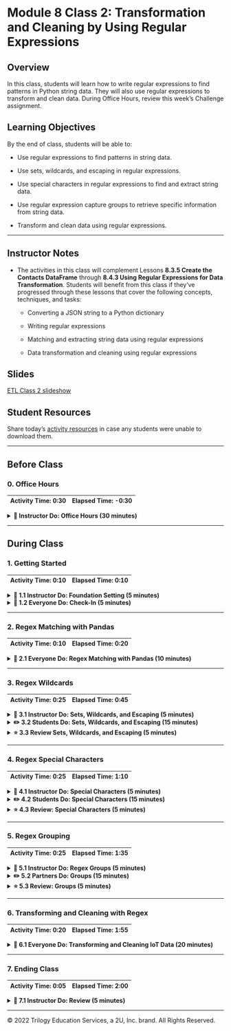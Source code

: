 # Module 8 Class 2: Transformation and Cleaning by Using Regular Expressions

## Overview

In this class, students will learn how to write regular expressions to find patterns in Python string data. They will also use regular expressions to transform and clean data. During Office Hours, review this week’s Challenge assignment. 

## Learning Objectives

By the end of class, students will be able to:

* Use regular expressions to find patterns in string data.

* Use sets, wildcards, and escaping in regular expressions.

* Use special characters in regular expressions to find and extract string data. 

* Use regular expression capture groups to retrieve specific information from string data. 

* Transform and clean data using regular expressions. 

- - -

## Instructor Notes

* The activities in this class will complement Lessons **8.3.5 Create the Contacts DataFrame** through **8.4.3 Using Regular Expressions for Data Transformation**.  Students will benefit from this class if they‘ve progressed through these lessons that cover the following concepts, techniques, and tasks:

  * Converting a JSON string to a Python dictionary

  * Writing regular expressions

  * Matching and extracting string data using regular expressions

  * Data transformation and cleaning using regular expressions


## Slides

[ETL Class 2 slideshow](https://docs.google.com/presentation/d/1iCjydX7wKZlD7p9c6Wjx2fu9FtVpRNjLRiGjQd18erU/edit?usp=sharing)

## Student Resources

Share today’s [activity resources](https://2u-data-curriculum-team.s3.amazonaws.com/data-viz-online-lesson-plans/08-Lessons-revised/8-2-Student_Resources.zip) in case any students were unable to download them. 

- - -

## Before Class

### 0. Office Hours

| Activity Time: 0:30       |  Elapsed Time:     -0:30  |
|---------------------------|---------------------------|

<details>
 <summary><strong>📣 Instructor Do: Office Hours (30 minutes)</strong></summary>

* Explain to the students that the first part of Office Hours will be spent reviewing the Challenge requirements and rubric. 

* Open the Challenge in Canvas and go through the high-level instructions and requirements with the students. Ask the students if they have any questions.

* Scroll down to the rubric in Canvas, go through the Proficiency column, and show how it maps back to the requirements for each deliverable. Ask the students if they have any questions.

* Review the following guidance for this Challenge.

  * For **Deliverable 1: Extract the Data**, students will use their knowledge of Python, Pandas, and the extract and transform process of ETL. They'll extract raw data and add it to DataFrame for the transformation process.

  * Go over the [Module 8 ETL function solution](../../../01-Assignments/08-ETL/Challenge_Solution/Extract-Transform_solution.ipynb) and compare it to the [ETL Challenge starter code](../../../01-Assignments/08-ETL/Resources/Extract-Transform_starter_code.ipynb). Point out all the commented steps where the students will add code to complete the Challenge.

  * For **Deliverable 2: Transform and Clean the Data**, the students will use their knowledge of Python, Pandas, and data cleaning strategies. They’ll transform data by formatting, splitting, and restructuring it to create a DataFrame that can be loaded into a PostgreSQL database as a CSV file.

  * Go over the [Module 8 ETL function solution](../../../01-Assignments/08-ETL/Challenge_Solution/Extract-Transform_solution.ipynb) and compare it to the [ETL Challenge starter code](../../../01-Assignments/08-ETL/Resources/Extract-Transform_starter_code.ipynb). Point out all the commented steps where the students will add code to complete the Challenge.

  * For **Deliverable 3: Create an ERD and Table Schema, and the Load Data**, the students will use Quick DBD to create an ERD based on the new data from Deliverable 2. Next, they will export the table schema as a PostgreSQL file and then upload the data into the new table in the `crowdfunding_db` database on pgAdmin.

  * The students can earn bonus points for completing **Deliverable 4: Bonus–SQL Analysis**. In this deliverable, they will use their knowledge of SQL to perform data analysis on the `crowdfunding_db` database.

* Encourage the class to begin the Challenge as soon as possible. If the students need help understanding documentation or activity instructions, they should send questions through the Learning Assistants channel or access their instructional team during pre-scheduled Office Hours. 

* Answer any questions about the Challenge requirements before moving onto other questions the students may have.

* Encourage the students to take full advantage of Office Hours for asking questions and receiving assistance from instructional staff. You should expect students to ask for assistance with tasks and topics such as:

* Challenge assignment
* Further review of a specific subject
* Debugging code
* Solving computer issues
* Guidance with using a particular tool

</details>

- - -

## During Class

### 1. Getting Started

| Activity Time:       0:10 |  Elapsed Time:      0:10  |
|---------------------------|---------------------------|

<details>
 <summary><strong>📣 1.1 Instructor Do: Foundation Setting (5 minutes)</strong></summary>

* Direct the students to post individual questions in the Zoom chat. You and/or your TAs should answer these questions at the end of class.
 
* Use the slideshow to set the foundation for the material covered in this class.

* **This Week - ETL:** Review the key skills that the students will learn this week, and let them know that they will continue building their data engineering skills.

* **Today's Objectives:** Outline the concepts covered in today's lesson. Remind the students that they can find the relevant activity files in the “Getting Ready for Class” page in their course content.

</details>

<details>
 <summary><strong>🎉 1.2 Everyone Do: Check-In (5 minutes)</strong></summary>

* Ask the class the following questions and call on students for the answers. Responses for you to use, if appropriate, are included here.

   * **Question:** How are you feeling about your progress so far?

   * **Answer:** We are adding to our Python skill set. It's important for you to review your accomplishments and acknowledge that you've learned a lot! It’s also okay to feel overwhelmed, as long as you don’t give up. You'll become more comfortable with coding as you practice.

   * **Question:** How comfortable do you feel with this topic?

  * **Answer:** To find out how comfortable everyone feels with the topic, let's do the following exercise: If you don’t feel confident at all, type 0 in the chat. If you feel very confident, type 5. If your confidence is between those levels, type the appropriate number between 0 and 5.

</details>


- - -

### 2. Regex Matching with Pandas

| Activity Time:       0:10 |  Elapsed Time:      0:20  |
|---------------------------|---------------------------|

<details>
 <summary><strong> 🎉 2.1 Everyone Do: Regex Matching with Pandas (10 minutes)</strong></summary>

* In this activity, the students will use the Pandas `str.contains()` function to find text that contains matching patterns. 

* Make sure the students can download and open the [instructions](Activities/01-Evr_Regex_Pandas/README.md), the [sherlock.txt](Activities/01-Evr_Regex_Pandas/Unsolved/Resources/sherlock.txt), and [unsolved Regex Pandas](Activities/01-Evr_Regex_Pandas/Unsolved/Regex_Pandas_Unsolved.ipynb) files from the AWS link. 

* Review the instructions with the students, and then let them work for five minutes.

* When five minutes have elapsed, open the [unsolved Regex Pandas](Activities/01-Evr_Regex_Pandas/Unsolved/Regex_Pandas_Unsolved.ipynb) file, read in the `sherlock.txt` using Pandas, and ask for volunteers to help you search for the strings in the DataFrame.

* If there are no volunteers, open up the [Regex_Pandas_Solved.ipynb](Activities/01-Evr_Regex_Pandas/Solved/Regex_Pandas_Solved.ipynb) file and go through the code.

* After loading a text file into a DataFrame, we set the term to search for and store it in a variable.

* We use the `str.contains()` function to search the 'text' column for any string that contains the word 'Watson'.

  ```python
  p = 'Watson'
  sherlock_df[sherlock_df['text'].str.contains(p)]
  ```

* We can be more specific with our regex by searching for lines that contain a space after the word 'Watson'.

  ```python
  p = 'Watson\s'
  sherlock_df[sherlock_df['text'].str.contains(p)]
  ```

* We can also search for a non-word character after 'Watson'.

  ```python
  p = 'Watson\W'
  sherlock_df[sherlock_df['text'].str.contains(p)]
  ```

* We can add a `\D` character class to find all the lines with the string 'Watson' followed by a white space and a word character.

  ```python
  p = 'Watson\s\D'
  sherlock_df[sherlock_df['text'].str.contains(p)]
  ```

* To find all the names of the doctors including the "Dr." we can use the following pattern.

  ```python
  p = 'Dr.\s[A-Za-z]+'
  sherlock_df[sherlock_df['text'].str.contains(p)]
  ```

* Finding all the book titles in uppercase letters is a bit more challenging, but we can use the following pattern.

  ```python
  p = '\s[A-Z]+\s[A-Z]+\s'
  sherlock_df[sherlock_df['text'].str.contains(p)]
  ```

  * Point out that we are missing the title of the second book, "II. THE RED-HEADED LEAGUE." 

* Adding the double escape characters with the hyphen, `\\-` within the second brackets, `[A-Z]` enables our search to return all the book titles. 

  ```python
  p = '\s[A-Z]+\s[A-Z\\-]+\s'
  sherlock_df[sherlock_df['text'].str.contains(p)]
  ```

* Answer any questions before moving on.

</details>


- - -

### 3. Regex Wildcards

| Activity Time:       0:25 |  Elapsed Time:      0:45  |
|---------------------------|---------------------------|

<details>
 <summary><strong> 📣 3.1 Instructor Do: Sets, Wildcards, and Escaping (5 minutes)</strong></summary>

* Open [SetsWildcardsAndEscaping.ipynb](Activities/02-Ins_SetsWildcardsEscaping/Solved/SetsWildcardsAndEscaping.ipynb) in Jupyter Notebook and go through the code with the class.

  * Wildcards let us match different types of characters (letters, digits, white space, etc.). For example, the dot wildcard, `.`, allows us to match any character.

    ```python
    # Find all lines of text that start with any character and then include 'ought' elsewhere in the line.
    p = '.ought'
    sample_df[sample_df['text'].str.contains(p)]]
    ```

  * `\w` lets us match any letter, digit, or underscore.

    ```python
    # Use \w to find any letter, digit, or underscore followed by ought.
    p = '\wought'
    sample_df[sample_df['text'].str.contains(p)]
    ```

  * To match any character that isn't a letter, digit, or underscore, we use `\W`.

    ```python
    # Find all lines of text with the strings 'bought', 'fought', and 'sought'.
    p = '[bfs]ought'
    sample_df[sample_df['text'].str.contains(p)]]
    ```

  * We can also use square brackets when we want to match specific characters. `[bfs]` will match any one of the following terms ending in -ought. For example, `[bfs]ought` will match 'bought', 'fought', and 'sought'.

  * If we want to match a certain character that also happens to be a regular expression, we use a delimiter to match the actual representation and not the regular expression. For example, when trying to match a period in a sentence, we use `\.`.

* Send the solution [SetsWildcardsAndEscaping.ipynb](Activities/02-Ins_SetsWildcardsEscaping/Solved/SetsWildcardsAndEscaping.ipynb) file for the students to use as a reference.

* Answer any questions before moving on.

</details>

<details>
 <summary><strong> ✏️ 3.2 Students Do: Sets, Wildcards, and Escaping (15 minutes)</strong></summary>

* In this activity, the students will use regular expression characters to find lines of text that meet specific criteria.

* Make sure the students can download the [instructions](Activities/03-Stu_SetsWildcardsEscaping/README.md), [starter code](Activities/03-Stu_SetsWildcardsEscaping/Unsolved/RegexSetsWildcardsEscaping_Unsolved.ipynb), and [data file](Activities/03-Stu_SetsWildcardsEscaping/Unsolved/Resources/alice.txt) from the AWS link.

* Divide the students into groups of 3–5. They should work on the solution by themselves, but they can reach out to others in their group for assistance.

* Let the students know that they may be asked to share and go through their work at the end of the activity.

</details>

<details>
 <summary><strong> ⭐ 3.3 Review Sets, Wildcards, and Escaping (5 minutes)</strong></summary>

* Ask for volunteers to go through their solution. Remind the students that it’s okay if they didn't finish the activity.

* To encourage participation, you can open the [starter code](Activities/03-Stu_SetsWildcardsEscaping/Unsolved/RegexSetsWildcardsEscaping_Unsolved.ipynb) and ask students to help you write the code for the regex string.

* If there are no volunteers, open up [RegexSetsWildcardsEscaping.ipynb](Activities/03-Stu_SetsWildcardsEscaping/Solved/RegexSetsWildcardsEscaping_Solved.ipynb) in Jupyter Notebook and go through the code line by line while covering the following points.

  * Character sets will match any of the characters inside the brackets. So, to match 'cat', 'hat', and 'eat', we can use the bracket `[che]`.

  * The period is a wildcard character that will match anything. To search for a period specifically, we have to escape it with a backslash.

    ```python
    # Find all lines of text with a word that matches the form "w*ll".
    p = '\Ww.ll\W'
    alice_df[alice_df['text'].str.contains(p)]
    ```

* Send out the [RegexSetsWildcardsEscaping.ipynb](Activities/03-Stu_SetsWildcardsEscaping/Solved/RegexSetsWildcardsEscaping_Solved.ipynb) solution file for the students to use as a reference.

* Ask the class the following questions and call on students for answers:

 * **Question:** What changes to the `[che]at\.` regular expression could be made to match 'cat', 'hat', and 'eat' anywhere in the text.

 * **Answer:** In order to find the text anywhere, we would drop the condition `\.`, which looks for a period.

* Answer any questions before moving on.

</details>


- - -

### 4. Regex Special Characters

| Activity Time:       0:25 |  Elapsed Time:      1:10  |
|---------------------------|---------------------------|

<details>
 <summary><strong> 📣 4.1 Instructor Do: Special Characters (5 minutes)</strong></summary>

* Open [SpecialCharacters.ipynb](Activities/04-Ins_SpecialCharacters/Solved/SpecialCharacters.ipynb) in a Jupyter notebook and go through the code.

* Special characters provide us with more options when we search through text using regular expressions. 

  * The question mark, `?`, matches either none or one of the preceding characters. For example, `heard?` will match both 'hear' and 'heard'.

    ```python
    # Find all lines of text that contain hear or heard.
    p = 'heard?'
    sherlock_df[sherlock_df['text'].str.contains(p)]
    ```

  * The asterisk, `*`, matches either none, one, or more than one of the preceding characters. For example, `tell*` would match 'tel', 'tell', 'telll' and so on.

    ```python
    # Find all lines of text that contain tel or tell.
    p = 'tell*'
    sherlock_df[sherlock_df['text'].str.contains(p)]
    ```

  * The caret, `^`, matches lines that start with the preceding expression. For example, `^Watson` will match all lines that start with 'Watson'.

    ```python
    # Find all lines of text that start with the string 'Watson'.
    p = '^Watson'
    sherlock_df[sherlock_df['text'].str.contains(p)]
    ```

  * The dollar sign, `$`, matches lines that end with the preceding expressions. For example, `\.$` will match all lines that end with a period.

    ```python
    # Find all lines of text that end with a period.
    p = '\.$'
    sherlock_df[sherlock_df['text'].str.contains(p)]
    ```

  * By using the pipe, `|`, we can place a conditional in our search to match the term preceding it or the term after it.

    ```python
    # Use | to match lines that end with either a period or a question mark.
    p = '\.$|\?$'
    sherlock_df[sherlock_df['text'].str.contains(p)]
    ```

* Send out the [SpecialCharacters.ipynb](Activities/04-Ins_SpecialCharacters/Solved/SpecialCharacters.ipynb) file for the students to use as a reference.

* Answer any questions before moving on.

</details>

<details>
 <summary><strong> ✏️ 4.2 Students Do: Special Characters (15 minutes)</strong></summary>

* In this activity, the students will use special characters to find lines of text that meet specific criteria.

* Make sure the students can download the [instructions](Activities/05-Stu_SpecialCharacters/README.md), [starter code](Activities/05-Stu_SpecialCharacters/Unsolved/SpecialCharacters_Unsolved.ipynb), and [data file](Activities/05-Stu_SpecialCharacters/Unsolved/Resources/alice.txt) from the AWS link.

* Place the students into groups of 3–5. They should work on the solution by themselves, but they can reach out to others in their group for help.

* Let the students know that they may be asked to share and go through their work at the end of the activity.

</details>

<details>
 <summary><strong> ⭐ 4.3 Review: Special Characters (5 minutes)</strong></summary>

 * Ask for volunteers to go through their solution. Remind them that it is okay if they didn't finish the activity.

* To encourage participation, you can open the [starter code](Activities/05-Stu_SpecialCharacters/Unsolved/SpecialCharacters_Unsolved.ipynb) and ask the students to help you write the code for the regex string using special characters.

* If there are no volunteers, open up [SpecialCharacters.ipynb](Activities/05-Stu_SpecialCharacters/Solved/SpecialCharacters_Solved.ipynb) in Jupyter Notebook and go through the code line by line. Be sure to cover the following points: 

  * The caret (`^`) is a zero-length match for the beginning of the string. Here, the string is an entire line of text, so the caret matches the beginning of the entire line.

  * The dollar sign (`$`) matches the end of the entire line.

  * The pipe character (`|`) is similar to a logical OR that matches one expression or another.

</details>


- - -

### 5. Regex Grouping

| Activity Time:       0:25 |  Elapsed Time:      1:35  |
|---------------------------|---------------------------|

<details>
 <summary><strong> 📣 5.1 Instructor Do: Regex Groups (5 minutes)</strong></summary>

* For this next activity, the students will learn about extracting information from matches by using regex groups.

* Tell the students that we can further extract information from matches by using parentheses. Matches inside parentheses are known as a *capture group*.

* Open [Groups.ipynb](Activities/06-Ins_Groups/Solved/Groups.ipynb) in Jupyter Notebook and then review the code.

  * We can use `\s` to match white space, and putting a number inside curly brackets allows us to match a specific number of occurrences.

    ```python
    # The \s lets us match any white space and {} lets us match exact ranges or characters
    # Here we find Holmes, followed by a space, then a six-letter word, then another space.
    p = 'Holmes\s\w{6}\s'
    sherlock_df[sherlock_df['text'].str.contains(p)]
    ```

  * We can set a range of occurrences of a character as well.

    ```python
    # Adding a second number to the {} lets us find a range
    # Here it matches all words of length 4 to 6
    p = 'Holmes\s\w{4,6}\s'
    sherlock_df[sherlock_df['text'].str.contains(p)]
    ```

  * To match all uses of the word 'Holmes' followed by any text that is six letters or longer, we can use the regex capture group, `'Holmes \s*\w{6,}`.

  * Let's say that we now want to break this down further by counting the number of times a six-letter or longer word appears after the name 'Holmes'. We create two groups: the first group will match the first appearance of 'Holmes', and the second group will match zero or more space characters followed by any word of six or more characters.

  * Then, we can display the groups by using the `extractall()` function. 

    ```python
    # Create capture groups
    p = '(Holmes)(\s*\w{6,})'

    # Extract the groups
    holmes_df = sherlock_df['text'].str.extractall(p)
    holmes_df
    ```

  * The previous DataFrame contains two groups, "0" and "1". We select the second group and use the `value_counts()` method to display the number of times each word was used.

    ```python
    # Grab the value counts for each word in the second capture group
    holmes_df[1].value_counts()
    ```

  * If we want to pull all words that begin with either a lowercase or uppercase 'z', we pass in the parameter `flags=re.I`. This tells the regex to ignore the case when matching.

    ```python
    # extract all words that start with 'z' or 'Z'
    p = '\W(z\w*)\W'
    sherlock_df['text'].str.extractall(p, flags=re.I).dropna()
    ```

  * We can also tell our regex to not match a group with `(?:)`. The following regex will match the word 'Holmes' but not group it. This regex will still group any words that are six letters or longer.

    ```python
    # Find all the words six letters or longer that come after "Holmes" in the text and count their frequency
    p = '(?:Holmes)(\s*\w{6,})'
    sherlock_df['text'].str.extractall(p, flags=re.I)[0].value_counts()
    ```

  * We have the ability to avoid matching certain things. The `(?!)` pattern is a negative lookahead: don't match what follows. For example, `(?!.+ly)` tells our regex to not match any character, `.+`,  one or more times, that ends with `ly`.

    ```python
    # Find all the words six letters or longer that don't end in "ly" that come after "Holmes"
    # in the text and count their frequency
    p = '(?:holmes)(?!.+ly)(\s*\w{6,})'
    sherlock_df['text'].str.extractall(p, flags=re.I)[0].value_counts()
    ```

* Send out the [Groups.ipynb](Activities/06-Ins_Groups/Solved/Groups.ipynb) file for the students to use as a reference.

* Answer any questions before moving on.

</details>

<details>
 <summary><strong> ✏️ 5.2 Partners Do: Groups (15 minutes)</strong></summary>

* In this activity, the students will use capture groups to further refine regular expression matches.

* Make sure the students can download and open the [instructions](Activities/07-Stu_Groups/README.md), the [starter code](Activities/07-Stu_Groups/Unsolved/RegexGroups_Unsolved.ipynb), and the [data file](Activities/07-Stu_Groups/Unsolved/Resources/alice.txt) from the AWS link.

* Go over the instructions and answer any questions before creating small groups of students.

* Place the students into groups of 3–5. They should work on the solution by themselves, but they can reach out to others in their group for help.

* Let the students know that they may be asked to share and go through their work at the end of the activity.

</details>

<details>
 <summary><strong> ⭐ 5.3 Review: Groups (5 minutes)</strong></summary>

* Ask for volunteers to go through their solution. Remind them that it is okay if they didn't finish the activity.

* To encourage participation, you can open the [starter code](Activities/07-Stu_Groups/Unsolved/RegexGroups_Unsolved.ipynb) and ask the students to help you write the code for regex groups.

* If there are no volunteers, open up [RegexGroups_Solved.ipynb](Activities/07-Stu_Groups/Solved/RegexGroups_Solved.ipynb) in Jupyter Notebook and go through the code line by line while covering the following points.

  * The default group in regex is a “capture group." When we use regex for extracting substrings, only the substrings in capture groups get extracted.

  * We use non-capture groups to find the context that defines how substrings will be extracted. For example, to find words that come after “Alice”, we need a non-capturing group to look for “Alice”.

  * Negative lookahead groups are non-capturing groups that also help find the context for other substrings. For example, to find words that come after “Alice” that are also not adverbs (words ending in “ly”), we need to add a negative lookahead group that looks ahead of “Alice” and negates the match if it finds a word ending in “ly”.

* Answer any questions before moving on.

</details>


- - -

### 6. Transforming and Cleaning with Regex

| Activity Time:       0:20 |  Elapsed Time:      1:55  |
|---------------------------|---------------------------|

<details>
 <summary><strong>🎉  6.1 Everyone Do: Transforming and Cleaning IoT Data (20 minutes)</strong></summary>

* In this activity, the students will combine their skills in data transformation using Python and Pandas methods, and regular expressions to transform an internet of things (IoT) dataset, `temperature_data.csv`, into a DataFrame.

* Make sure the students can download and open the [instructions](Activities/08-Evr_Transforming_Cleaning_IoT_Data/README.md), the [starter code](Activities/08-Evr_Transforming_Cleaning_IoT_Data/Unsolved/Transforming_and_Cleaning_IoT_Data_Unsolved.ipynb), and the [temperature_data.csv file](Activities/08-Evr_Transforming_Cleaning_IoT_Data/Unsolved/Resources/temperature_data.csv) from the AWS link.

* Go over the instructions and then let the students work on their solution for 10–15 minutes. Tell them that their goal is to create the following DataFrame with the appropriate data types for each column. 

  ![Final Transformed and cleaned IoT temperature data.](Images/01-final_transformed_cleaned_DataFrame.png)

* After 10–15 minutes have elapsed, open the [starter code](Activities/08-Evr_Transforming_Cleaning_IoT_Data/Unsolved/Transforming_and_Cleaning_IoT_Data_Unsolved.ipynb) file and ask the students to help you write the solution.

* If there are no volunteers, open up the [solved file](Activities/08-Evr_Transforming_Cleaning_IoT_Data/Solved/Transforming_and_Cleaning_IoT_Data_Solved.ipynb) and go over the solution while answering any questions.

* We load the `temperature_data.csv` file into a DataFrame and use the `sep=","` as the delimiter and `header=None`.

* Each row is a string object that looks like a dictionary. We use the `json.loads()` method to parse a valid JSON string and convert it to a Python dictionary. We can test this method on the first row by using the following code:

  ```python
  # Test extracting the key and values from the first row using json.loads().
  import json
  first_row = temp_data_df.iloc[0][0]
  # Convert the data to a Python dictionary. 
  converted_data = json.loads(first_row)
  for k, v in converted_data.items():
      print(k)
      print(v)
  ```

* Now, we can iterate through the DataFrame and convert each row to a Python dictionary. Then we use list comprehensions to get the keys and values for each row. 

  ```python
  # Iterate through the DataFrame and extract the keys for the columns and the values for the row data.
  values = []
  column_names = []
  for i, row in temp_data_df.iterrows():
      data = row[0]
      converted_data = json.loads(data)
      # Use a list comprehension to get the keys from the converted data.
      columns = [k for k,v in converted_data.items()]
      # Use a list comprehension to get the values for each row using list comprehension.
      row_values = [v for k, v in converted_data.items()]
      # Append the list of values for each row to a list. 
      columns = [k for k,v in converted_data.items()]
      # Append the keys and list values to a list. 
      column_names.append(columns)
      values.append(row_values)

  # Print out the keys and list of values for each row.
  print(column_names[0])
  print()
  print(values)
  ```


* We only need the first item in the `column_names` list to create the columns for the new DataFrame. The nested list of values is the correct format for adding data to the new DataFrame. 

  ```python
  # Create a DataFrame with the keys and the columns and the nested list of row values as the data. 
  new_temp_data_df = pd.DataFrame(values, columns=column_names[0])
  new_temp_data_df.head())
  ```

  ![Transformed IoT temperature data](Images/02-transformed_IoT_DataFrame.png)

* Next, we'll use the Pandas regex `extract()` function to extract the day of the week from the "timestamp" column and add it to a new column. 

  ```python
  # Extract the day of the week from the timestamp and add it to a new column.
  new_temp_data_df['day'] = new_temp_data_df['timestamp'].str.extract(r'(\D{3})')
  ```

* Then, we extract the date from the "timestamp" column and add it to a new column.

  ```python
  # Extract the date from the timestamp column and add it to a new column. 
  new_temp_data_df['date'] = new_temp_data_df['timestamp'].str.extract(r'(\d+\s\D{3}\s\d{4})')
  ```

* We extract the time of day from the "timestamp" column and add it to a new column.

  ```python
  # Extract the time of day from the timestamp column and add it to a new column. 
  new_temp_data_df['time'] = new_temp_data_df['timestamp'].str.extract(r'(\s\d{2}\W\d{2}\W\d{2})')
  ```

* We convert the date to datetime format. 

  ```python
  from datetime import datetime as dt
  new_temp_data_df["date"] = pd.to_datetime(new_temp_data_df["date"]).dt.strftime('%Y-%m-%d') 
  new_temp_data_df["date"] = pd.to_datetime(new_temp_data_df["date"])
  ```

* Finally, after checking the data types, we drop the "timestamp" column, and then reorder the columns.

  ```python
  # Drop the timestamp column.
  temp_data_df_clean = new_temp_data_df.drop(["timestamp"], axis=1)
  # Reorder the columns.
  temp_data_df_clean = temp_data_df_clean[['device','day', 'date', 'time', 'temperature', 'pressure', 'humidity']]
  temp_data_df_clean
  ```

  ![Final Transformed and cleaned IoT temperature data.](Images/01-final_transformed_cleaned_DataFrame.png)


* Send out the [solution](Activities/08-Evr_Transforming_Cleaning_IoT_Data/Solved/Transforming_and_Cleaning_IoT_Data_Solved.ipynb) for the students to use as a reference.

</details>


- - -

### 7. Ending Class

| Activity Time:       0:05 |  Elapsed Time:      2:00  |
|---------------------------|---------------------------|

<details>
 <summary><strong>📣  7.1 Instructor Do: Review (5 minutes)</strong></summary>

* Review the skills that we covered today and the previous lessons that presented these concepts:

  * Convert JSON string data to a Python dictionary is in **Lesson 8.3.5** and **Lesson 8.4.1**.

  * Using regular expressions to extract a series of numbers from a Python string is in **Lesson 8.4.1**.
  * How to write regular expressions is in **Lesson 8.4.2**.

  * Using regular expressions to transform and clean data is in **Lesson 8.4.1** and **Lesson 8.4.3**.

* Answer any questions before ending the class.

</details>


- - -

© 2022 Trilogy Education Services, a 2U, Inc. brand. All Rights Reserved.